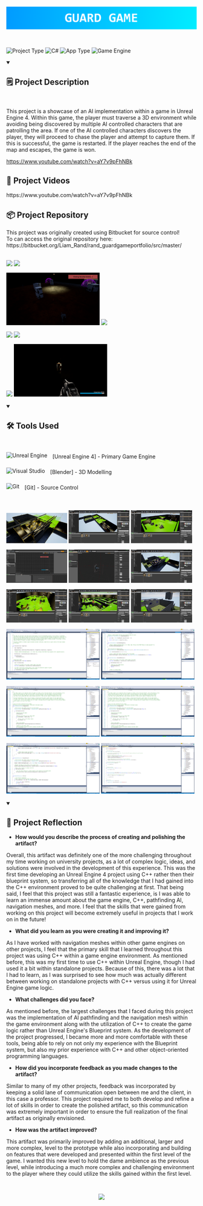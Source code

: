 ![](GuardGameTitle.png)

<br />

![Project Type](https://custom-icon-badges.demolab.com/badge/Project%20Type-University-F25278?style=for-the-badge&logo=file&logoColor=white) ![C#](https://custom-icon-badges.demolab.com/badge/Language-C%2B%2B-brightgreen?style=for-the-badge&logo=command-palette&logoColor=white) ![App Type](https://custom-icon-badges.demolab.com/badge/Application%20Type-Game-blue?style=for-the-badge&logo=terminal&logoColor=white) ![Game Engine](https://custom-icon-badges.demolab.com/badge/Game%20Engine-Unreal%20Engine%204-purple?style=for-the-badge&logo=controller&logoColor=white)

<details open> 
<summary><h2>🗒️ Project Description</h2></summary>

<br />

This project is a showcase of an AI implementation within a game in Unreal Engine 4. Within this game, the player must traverse a 3D environment while avoiding being discovered by multiple AI controlled characters that are patrolling the area. If one of the AI controlled characters discovers the player, they will proceed to chase the player and attempt to capture them. If this is successful, the game is restarted. If the player reaches the end of the map and escapes, the game is won.

https://www.youtube.com/watch?v=aY7v9pFhNBk
<h2>🎥 Project Videos</h2>
https://www.youtube.com/watch?v=aY7v9pFhNBk

<h2>📦 Project Repository</h2>
This project was originally created using Bitbucket for source control! <br />
To can access the original repository here: https://bitbucket.org/Liam_Rand/rand_guardgameportfolio/src/master/
</details>

<br/>

<p float="left">
  <img src="Screenshots/ScreenShot00000.png" width="49%" />
  <img src="Screenshots/ScreenShot00001.png" width="49%" />
</p>
<p float="left">
  <img src="Screenshots/ScreenShot00002.png" width="49%" />
  <img src="Screenshots/ScreenShot00003.png" width="49%" />
</p>
<p float="left">
  <img src="Screenshots/ScreenShot00004.png" width="49%" />
  <img src="Screenshots/ScreenShot00005.png" width="49%" />
</p>
<p float="left">
  <img src="Screenshots/ScreenShot00006.png" width="49%" />
  <img src="Screenshots/ScreenShot00007.png" width="49%" />
</p>

<details open> 
<summary><h2>🛠️ Tools Used</h2></summary>

<br />

<img align="center" alt="Unreal Engine" width="40px" style="padding-right:10px;padding-bottom:10px;" src="https://cdn.jsdelivr.net/gh/devicons/devicon/icons/unrealengine/unrealengine-original.svg"/> [Unreal Engine 4] - Primary Game Engine

<img align="center" alt="Visual Studio" width="40px" style="padding-right:10px;padding-bottom:10px;" src="https://cdn.jsdelivr.net/gh/devicons/devicon@latest/icons/blender/blender-original.svg"/> [Blender] - 3D Modelling

<img align="center" alt="Git" width="40px" style="padding-right:10px;padding-bottom:10px;" src="https://cdn.jsdelivr.net/gh/devicons/devicon/icons/git/git-original.svg"/> [Git] - Source Control

</details> 

<br />

<p float="left">
  <img src="Screenshots/HighresScreenshot00000.png" width="32%" />
  <img src="Screenshots/Screenshot 2023-12-12 164513.png" width="32%" />
  <img src="Screenshots/Screenshot 2023-12-12 164537.png" width="32%" />
</p>
<p float="left">
  <img src="Screenshots/Screenshot 2023-12-12 164634.png" width="32%" />
  <img src="Screenshots/Screenshot 2023-12-12 165320.png" width="32%" />
  <img src="Screenshots/Screenshot 2023-12-12 165351.png" width="32%" />
</p>
<p float="left">
  <img src="Screenshots/Screenshot 2023-12-12 165412.png" width="32%" />
  <img src="Screenshots/Screenshot 2023-12-12 165432.png" width="32%" />
  <img src="Screenshots/Screenshot 2023-12-12 165455.png" width="32%" />
</p>
<p float="left">
  <img src="Screenshots/Screenshot 2023-12-12 165017.png" width="49%" />
  <img src="Screenshots/Screenshot 2023-12-12 165036.png" width="49%" />
</p>
<p float="left">
  <img src="Screenshots/Screenshot 2023-12-12 165121.png" width="49%" />
  <img src="Screenshots/Screenshot 2023-12-12 165121.png" width="49%" />
</p>
<p float="left">
  <img src="Screenshots/Screenshot 2023-12-12 165205.png" width="49%" />
  <img src="Screenshots/Screenshot 2023-12-12 165238.png" width="49%" />
</p>

<details open> 
<summary><h2>🧠 Project Reflection</h2></summary>

- **How would you describe the process of creating and polishing the artifact?**
  
Overall, this artifact was definitely one of the more challenging throughout my time working on university projects, as a lot of complex logic, ideas, and solutions were involved in the development of this experience. This was the first time developing an Unreal Engine 4 project using C++ rather then their blueprint system, so transferring all of the knowledge that I had gained into the C++ environment proved to be quite challenging at first. That being said, I feel that this project was still a fantastic experience, is I was able to learn an immense amount about the game engine, C++, pathfinding AI, navigation meshes, and more. I feel that the skills that were gained from working on this project will become extremely useful in projects that I work on in the future!
  
- **What did you learn as you were creating it and improving it?**

As I have worked with navigation meshes within other game engines on other projects, I feel that the primary skill that I learned throughout this project was using C++ within a game engine environment. As mentioned before, this was my first time to use C++ within Unreal Engine, though I had used it a bit within standalone projects. Because of this, there was a lot that I had to learn, as I was surprised to see how much was actually different between working on standalone projects with C++ versus using it for Unreal Engine game logic.

- **What challenges did you face?**

As mentioned before, the largest challenges that I faced during this project was the implementation of AI pathfinding and the navigation mesh within the game environment along with the utilization of C++ to create the game logic rather than Unreal Engine's Blueprint system. As the development of the project progressed, I became more and more comfortable with these tools, being able to rely on not only my experience with the Blueprint system, but also my prior experience with C++ and other object-oriented programming languages.

- **How did you incorporate feedback as you made changes to the artifact?**

Similar to many of my other projects, feedback was incorporated by keeping a solid lane of communication open between me and the client, in this case a professor. This project required me to both develop and refine a lot of skills in order to create the polished artifact, so this communication was extremely important in order to ensure the full realization of the final artifact as originally envisioned.

- **How was the artifact improved?**

This artifact was primarily improved by adding an additional, larger and more complex, level to the prototype while also incorporating and building on features that were developed and presented within the first level of the game. I wanted this new level to hold the dame ambience as the previous level, while introducing a much more complex and challenging environment to the player where they could utilize the skills gained within the first level. 
</details> 

<br />

<p align="center">
  <img src="LiamRandLogo.png" width="10%" />
</p>
